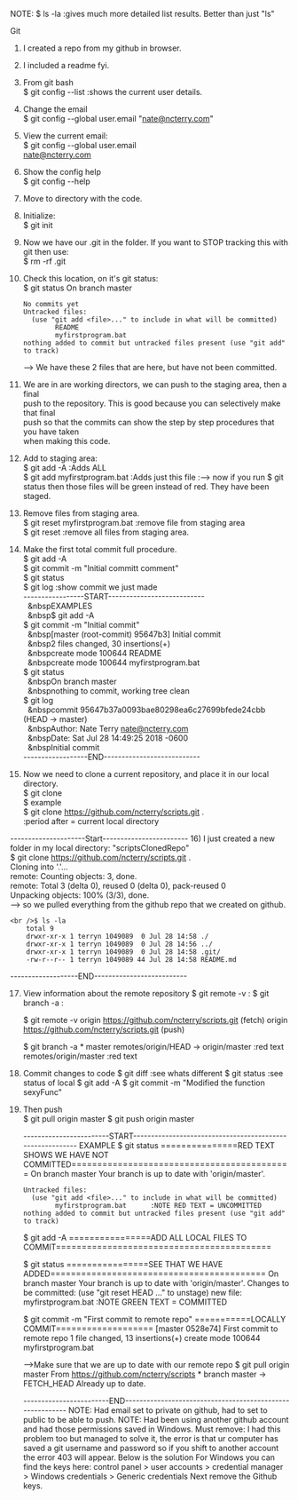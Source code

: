 NOTE:  $ ls -la      :gives much more detailed list results. Better than just "ls"

Git
1) I created a repo from my github in browser.
2) I included a readme fyi.
3) From git bash
	<br />$ git config --list :shows the current user details.
	
4) Change the email
	<br />$ git config --global user.email "nate@ncterry.com"
	
5) View the current email:
	<br />$ git config --global user.email
	<br />nate@ncterry.com
	
6) Show the config help
	<br />$ git config --help

7) Move to directory with the code.

8) Initialize:
	<br />$ git init

9) Now we have our .git in the folder. If you want to STOP tracking this with git then use:
	<br />$ rm -rf .git 
	
10) Check this location, on it's git status:
	<br />$ git status
		On branch master

		No commits yet
		Untracked files:
		  (use "git add <file>..." to include in what will be committed)
				README
				myfirstprogram.bat
		nothing added to commit but untracked files present (use "git add" to track)
	--> We have these 2 files that are here, but have not been committed.
	
11) We are in are working directors, we can push to the staging area, then a final
	<br />push to the repository. This is good because you can selectively make that final
	<br />push so that the commits can show the step by step procedures that you have taken
	<br />when making this code. 
	
12) Add to staging area:
	<br />$ git add -A 					:Adds ALL
	<br />$ git add myfirstprogram.bat			:Adds just this file 
	:--> now if you run $ git status    then those files will be green instead of red. 
		They have been staged.
	
13) Remove files from staging area.
	<br />$ git reset myfirstprogram.bat 				:remove file from staging area
	<br />$ git reset						:remove all files from staging area.
	
	
14) Make the first total commit full procedure.
	<br />$ git add -A
	<br />$ git commit -m "Initial committ comment"
	<br />$ git status
	<br />$ git log		:show commit we just made
	<br />-----------------START---------------------------
	<br />&nbsp;&nbsp;&nbspEXAMPLES
	<br />&nbsp;&nbsp;&nbsp$ git add -A
	<br />$ git commit -m "Initial commit"
	<br />&nbsp;&nbsp;&nbsp[master (root-commit) 95647b3] Initial commit
	<br />&nbsp;&nbsp;&nbsp2 files changed, 30 insertions(+)
	<br />&nbsp;&nbsp;&nbspcreate mode 100644 README
	<br />&nbsp;&nbsp;&nbspcreate mode 100644 myfirstprogram.bat
	<br />$ git status
	<br />&nbsp;&nbsp;&nbspOn branch master
	<br />&nbsp;&nbsp;&nbspnothing to commit, working tree clean
	<br />$ git log
	<br />&nbsp;&nbsp;&nbspcommit 95647b37a0093bae80298ea6c27699bfede24cbb (HEAD -> master)
	<br />&nbsp;&nbsp;&nbspAuthor: Nate Terry <nate@ncterry.com>
	<br />&nbsp;&nbsp;&nbspDate:   Sat Jul 28 14:49:25 2018 -0600
	<br />&nbsp;&nbsp;&nbspInitial commit
	<br />------------------END---------------------------
	
15) Now we need to clone a current repository, and place it in our local directory.
	<br />$ git clone <url> <where to clone>
	<br />$ example
	<br />$ git clone https://github.com/ncterry/scripts.git .
	<br />:period after = current local directory
	

---------------------Start------------------------
16) I just created a new folder in my local directory:	"scriptsClonedRepo"
	<br />$ git clone https://github.com/ncterry/scripts.git .
		<br />Cloning into '.'...
		<br />remote: Counting objects: 3, done.
		<br />remote: Total 3 (delta 0), reused 0 (delta 0), pack-reused 0
		<br />Unpacking objects: 100% (3/3), done.
		<br />--> so we pulled everything from the github repo that we created on github.
		
	<br />$ ls -la
		total 9
		drwxr-xr-x 1 terryn 1049089  0 Jul 28 14:58 ./
		drwxr-xr-x 1 terryn 1049089  0 Jul 28 14:56 ../
		drwxr-xr-x 1 terryn 1049089  0 Jul 28 14:58 .git/
		-rw-r--r-- 1 terryn 1049089 44 Jul 28 14:58 README.md
-------------------END--------------------------

17) View information about the remote repository
	$ git remote -v			:
	$ git branch -a			:
	
	
	$ git remote -v
		origin  https://github.com/ncterry/scripts.git (fetch)
		origin  https://github.com/ncterry/scripts.git (push)

	$ git branch -a
		* master
		  remotes/origin/HEAD -> origin/master		:red text
		  remotes/origin/master						:red text 
		  
18) Commit changes to code 
	$ git diff			:see whats different
	$ git status		:see status of local 
	$ git add -A
	$ git commit -m "Modified the function sexyFunc"
	
19) Then push	
	$ git pull origin master
	$ git push origin master
	
	------------------------START----------------------------------------------------------
	EXAMPLE
	$ git status			===============RED TEXT SHOWS WE HAVE NOT COMMITTED===========================================
		On branch master
		Your branch is up to date with 'origin/master'.

		Untracked files:
		  (use "git add <file>..." to include in what will be committed)
				myfirstprogram.bat		:NOTE RED TEXT = UNCOMMITTED
		nothing added to commit but untracked files present (use "git add" to track)

	$ git add -A			================ADD ALL LOCAL FILES TO COMMIT==========================================

	$ git status			================SEE THAT WE HAVE ADDED==========================================
		On branch master
		Your branch is up to date with 'origin/master'.
		Changes to be committed:
			(use "git reset HEAD <file>..." to unstage)
				new file:   myfirstprogram.bat    :NOTE GREEN TEXT = COMMITTED

	$ git commit -m "First commit to remote repo"		===========LOCALLY COMMIT===================
		[master 0528e74] First commit to remote repo
		1 file changed, 13 insertions(+)
		create mode 100644 myfirstprogram.bat
		
	-->Make sure that we are up to date with our remote repo
	$ git pull origin master
		From https://github.com/ncterry/scripts
		 * branch            master     -> FETCH_HEAD
		Already up to date.

	------------------------END----------------------------------------------------------
	NOTE: Had email set to private on github, had to set to public to be able to push.
	NOTE: Had been using another github account and had those permissions saved in Windows. Must remove:
		 I had this problem too but managed to solve it, 
		 the error is that ur computer has saved a git username 
		 and password so if you shift to another account the error 403 will appear. Below is the solution
				For Windows you can find the keys here:
					control panel > 
					user accounts > 
					credential manager > 
					Windows credentials > 
					Generic credentials
			Next remove the Github keys.


	